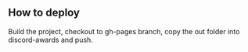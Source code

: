 ## How to deploy

Build the project, checkout to gh-pages branch, copy the out folder into discord-awards and push.

